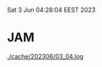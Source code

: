 Sat  3 Jun 04:28:04 EEST 2023
# JAM
<a href='./cache/202306/03_04.log'>./cache/202306/03_04.log</a>

